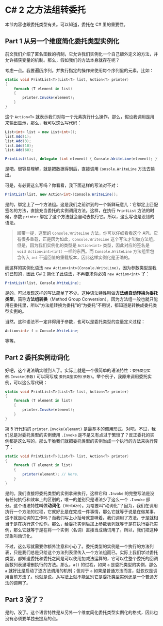 # C# 2 之方法组转委托

本节内容也跟委托类型有关。可以知道，委托在 C# 里的重要性。

## Part 1 从另一个维度简化委托类型实例化

前文我们介绍了匿名函数的机制，它允许我们实例化一个自己额外定义的方法，并允许捕获变量的机制。那么，假如我们的方法本身就存在呢？

考虑一点。我要遍历序列，并执行指定的操作来使用每个序列里的元素。比如：

```csharp
static void PrintList<T>(List<T> list, Action<T> printer)
{
    foreach (T element in list)
    {
        printer.Invoke(element);
    }
}
```

这个 `Action<T>` 就表示我们对每一个元素执行什么操作。那么，假设我调用是用来输出显示，那么，我可以这么写代码：

```csharp
List<int> list = new List<int>();
list.Add(1);
list.Add(3);
list.Add(10);
list.Add(60);

PrintList(list, delegate (int element) { Console.WriteLine(element); });
```

是吧。很容易理解，就是把数据得到后，直接调用 `Console.WriteLine` 方法去输出。

可是，有必要这么写吗？你看看，我下面这样的写法对不对：

```csharp
PrintList(list, new Action<int>(Console.WriteLine));
```

是的，绑定上了一个方法组。这是我们之前讲到的一个新鲜玩意儿：它绑定上匹配签名的方法，直接充当委托的实例调用方法，这样，在执行 `PrintList` 方法的时候，参数 `printer` 绑定了这个方法就会自动去执行它。所以，这么写也是没错的语法。

> 顺带一提，这里的 `Console.WriteLine` 方法，你可以仔细看看这个 API。它有很多重载，正是因为如此，`Console.WriteLine` 这个写法才叫做方法组。但是，因为我们实例化的类型是 `Action<int>` 类型，因此对应的签名是 `void Action<int>(int)` 一样的东西。而 `Console.WriteLine` 方法组里包含传入 `int` 不返回值的重载版本，因此这样实例化是正确的。

而这样的实例化语法 `new Action<int>(Console.WriteLine)`，因为参数类型是我们已知的，因此 C# 2 简化了此语法，不再要求你必须 `new Action<int>` 了：

```csharp
PrintList(list, Console.WriteLine);
```

是的。可以发现这样的写法简单了不少。这种语法特性叫做**方法组自动转换为委托类型**，简称**方法组转换**（Method Group Conversion），因为方法组一般也就只能用在委托里，所以“方法组转换为委托”的“为委托”不用说，都知道是转换成委托类型实例的。

当然，这种语法不一定非得用于参数，也可以是委托类型的变量定义过程：

```csharp
Action<int> f = Console.WriteLine;
```

等等。

## Part 2 委托实例动词化

好吧，这个说法确实唬到人了。实际上就是一个很简单的语法特性：`委托类型实例.Invoke(参数)` 可以简写成 `委托类型实例(参数)`。举个例子，我原来调用委托实例，可以这么写代码：

```csharp
static void PrintList<T>(List<T> list, Action<T> printer)
{
    foreach (T element in list)
    {
        printer.Invoke(element);
    }
}
```

第 5 行代码的 `printer.Invoke(element)` 是最基本的调用形式，对吧。不过，我们总是对委托类型的实例使用 `.Invoke` 是不是又有点过于繁琐了？反正委托的实例都是这么写的，那么干脆我们就把委托类型的实例当成一个执行的方法来执行算了：

```csharp
static void PrintList<T>(List<T> list, Action<T> printer)
{
    foreach (T element in list)
    {
        printer(element); // Here.
    }
}
```

是的。我们直接将委托类型的实例拿来执行，这样它和 `.Invoke` 的完整写法是没有任何执行和效率上的区别的，唯一的差别只是语法少了这么一个 `.Invoke` 部分。这个语法特性叫做**动词化**（Verbize）。为啥要叫“动词化”？因为，我们在调用执行一个方法的过程，它就好比是在完成一件事情，那么它就等于说是在做某事。这不就是动词的工作吗？而我们写上小括号就意味着，我们调用了方法，于是就相当于是在执行这个动作。那么，给委托实例后加上参数表列就等于是在执行委托实例，那么它就等于是在将一个实例（名词）直接当成动词用了。所以，我们把这种现象叫动词化。

不过，这么写就需要你额外注意和小心了。委托类型的实例是一个执行的方法列表，只是我们总是只给这个方法列表里传入一个方法组而已。实际上我们学过委托类型，都知道委托和委托之间是可以使用加减法运算的，它可以往整个委托的回调函数列表里增删执行的方法。那么，`a()` 的过程，如果 `a` 是委托类型的实例，那么 `a` 就好比是启动了逐方法调用的机制；但对于 `a` 如果是普通方法而言，就仅仅是调用当前方法了。也就是说，从写法上就不能区别它是委托类型实例还是一个普通方法的调用了。

## Part 3 没了？

是的，没了。这个语言特性是从另外一个维度简化委托类型实例化的格式，因此也没有必须要单独去提及的点。
